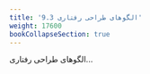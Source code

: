 ```yaml
---
title: '9.3 الگوهای طراحی رفتاری'
weight: 17600
bookCollapseSection: true
---
```


الگوهای طراحی رفتاری...